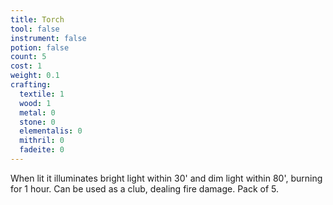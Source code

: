 ```yaml
---
title: Torch
tool: false
instrument: false
potion: false
count: 5
cost: 1
weight: 0.1
crafting:
  textile: 1
  wood: 1
  metal: 0
  stone: 0
  elementalis: 0
  mithril: 0
  fadeite: 0
---
```


When lit it illuminates bright light within 30' and dim light within 80', burning for 1 hour. Can be used as a club, dealing fire damage. Pack of 5.
